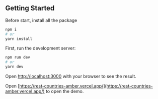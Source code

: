 ## Getting Started

Before start, install all the package

```bash
npm i
# or
yarn install
```

First, run the development server:

```bash
npm run dev
# or
yarn dev
```

Open [http://localhost:3000](http://localhost:3000) with your browser to see the result.


Open [https://rest-countries-amber.vercel.app/](https://rest-countries-amber.vercel.app/) to open the demo.
